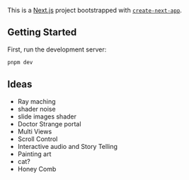 This is a [Next.js](https://nextjs.org/) project bootstrapped with [`create-next-app`](https://github.com/vercel/next.js/tree/canary/packages/create-next-app).

## Getting Started

First, run the development server:

```bash
pnpm dev
```

## Ideas
 - Ray maching
 - shader noise
 - slide images shader
 - Doctor Strange portal
 - Multi Views
 - Scroll Control
 - Interactive audio and Story Telling
 - Painting art
 - cat?
 - Honey Comb
